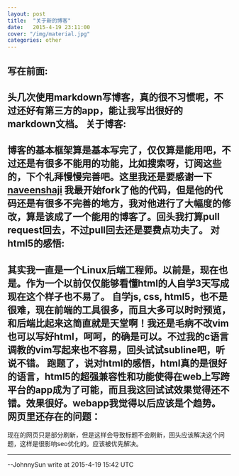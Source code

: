 ```yaml
---
layout: post
title:  "关于新的博客"
date:   2015-4-19 23:11:00
cover: "/img/material.jpg"
categories: other
---
```


**写在前面:**
--------
头几次使用markdown写博客，真的很不习惯呢，不过还好有第三方的app，能让我写出很好的markdown文档。
**关于博客:** 
--------
博客的基本框架算是基本写完了，仅仅算是能用吧，不过还是有很多不能用的功能，比如搜索呀，订阅这些的，下个礼拜慢慢完善吧。这里我还是要感谢一下[naveenshaji](http://github.com/naveenshaji/) 我最开始fork了他的代码，但是他的代码还是有很多不完善的地方，我对他进行了大幅度的修改，算是该成了一个能用的博客了。回头我打算pull request回去，不过pull回去还是要费点功夫了。
**对html5的感悟:**
--------
其实我一直是一个Linux后端工程师。以前是，现在也是。作为一个以前仅仅能够看懂html的人自学3天写成现在这个样子也不易了。
自学js, css, html5，也不是很难，现在前端的工具很多，而且大多可以时时预览，和后端比起来这简直就是天堂啊！我还是毛病不改vim也可以写好html，呵呵，的确是可以。不过我的c语言调教的vim写起来也不容易，回头试试subline吧，听说不错。
跑题了，说对html的感悟，html真的是很好的语言，html5的超强兼容性和功能使得在web上写跨平台的app成为了可能，而且我这回试试效果觉得还不错。效果很好。webapp我觉得以后应该是个趋势。
**网页里还存在的问题：**
--------
 现在的网页只是部分刷新，但是这样会导致标题不会刷新，回头应该解决这个问题，这样是很影响seo优化的。应该被优先解决。


----------
--JohnnySun write at 2015-4-19 15:42 UTC

